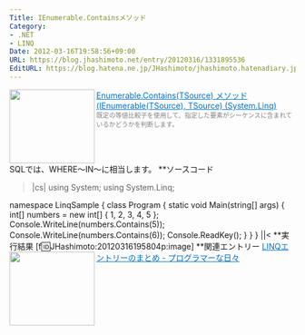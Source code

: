```yaml
---
Title: IEnumerable.Containsメソッド
Category:
- .NET
- LINQ
Date: 2012-03-16T19:58:56+09:00
URL: https://blog.jhashimoto.net/entry/20120316/1331895536
EditURL: https://blog.hatena.ne.jp/JHashimoto/jhashimoto.hatenadiary.jp/atom/entry/12921228815717256606
---
```


<a href="http://msdn.microsoft.com/ja-jp/library/bb352880.aspx" target="_blank"><img class="alignleft" align="left" border="0" src="http://capture.heartrails.com/150x130/shadow?http://msdn.microsoft.com/ja-jp/library/bb352880.aspx" alt="" width="150" height="130" /></a><a style="color:#0070C5;" href="http://msdn.microsoft.com/ja-jp/library/bb352880.aspx" target="_blank">Enumerable.Contains(TSource) メソッド (IEnumerable(TSource), TSource) (System.Linq)</a><a href="http://b.hatena.ne.jp/entry/http://msdn.microsoft.com/ja-jp/library/bb352880.aspx" target="_blank"><img border="0" src="http://b.hatena.ne.jp/entry/image/http://msdn.microsoft.com/ja-jp/library/bb352880.aspx" alt="" /></a><br><span style="color: #808080;font-size: 80%;">既定の等値比較子を使用して、指定した要素がシーケンスに含まれているかどうかを判断します。</span><br style="clear:both;" />
SQLでは、WHERE〜IN〜に相当します。
**ソースコード
>|cs|
using System;
using System.Linq;

namespace LinqSample {
    class Program {
        static void Main(string[] args) {
            int[] numbers = new int[] { 1, 2, 3, 4, 5 };
            Console.WriteLine(numbers.Contains(5));
            Console.WriteLine(numbers.Contains(6));
            Console.ReadKey();
        }
    }
}
||<
**実行結果
[f:id:JHashimoto:20120316195804p:image]
**関連エントリー
<a href="http://d.hatena.ne.jp/JHashimoto/20120309/1331283458" target="_blank" rel="nofollow"><img class="alignleft" align="left" border="0" src="http://capture.heartrails.com/150x130/shadow?http://d.hatena.ne.jp/JHashimoto/20120309/1331283458" alt="" width="150" height="130" /></a><a style="color:#0070C5;" href="http://d.hatena.ne.jp/JHashimoto/20120309/1331283458" target="_blank" rel="nofollow">LINQエントリーのまとめ - プログラマーな日々</a><a href="http://b.hatena.ne.jp/entry/http://d.hatena.ne.jp/JHashimoto/20120309/1331283458" target="_blank"><img border="0" src="http://b.hatena.ne.jp/entry/image/http://d.hatena.ne.jp/JHashimoto/20120309/1331283458" alt="" /></a><br style="clear:both;" />
